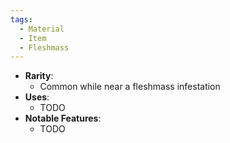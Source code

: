 ```yaml
---
tags:
  - Material
  - Item
  - Fleshmass
---
```

- **Rarity**:
	- Common while near a fleshmass infestation
- **Uses**:
	- TODO
- **Notable Features**:
	- TODO